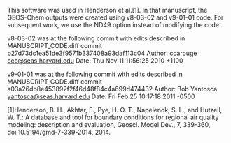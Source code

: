 This software was used in Henderson et al.[1]. In that manuscript, the GEOS-Chem outputs were created using v8-03-02 and v9-01-01 code. For subsequent work, we use the ND49 option instead of modifying the code.

v8-03-02 was at the following commit with edits described in MANUSCRIPT_CODE.diff
commit b27d73dc1ea51de3f9571b337408a93daf113c04
Author: ccarouge <ccc@seas.harvard.edu>
Date:   Thu Nov 11 11:56:25 2010 +1100

v9-01-01 was at the following commit with edits described in MANUSCRIPT_CODE.diff
commit a03a26db8e453892f2f46d48f84c4a699d474432
Author: Bob Yantosca <yantosca@seas.harvard.edu>
Date:   Fri Feb 25 10:17:18 2011 -0500

[1]Henderson, B. H., Akhtar, F., Pye, H. O. T., Napelenok, S. L., and Hutzell, W. T.: A database and tool for boundary conditions for regional air quality modeling: description and evaluation, Geosci. Model Dev., 7, 339-360, doi:10.5194/gmd-7-339-2014, 2014.
